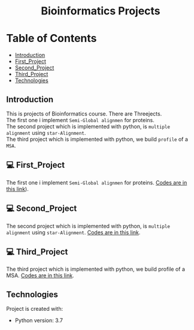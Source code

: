 # <p align="center">Bioinformatics Projects</p>

# Table of Contents
- [Introduction](https://github.com/mohammadtavakoli78/Bioinformatics#introduction)
- [First_Project](https://github.com/mohammadtavakoli78/Bioinformatics#-First_Project)
- [Second_Project](https://github.com/mohammadtavakoli78/Bioinformatics#-Second_Project)
- [Third_Project](https://github.com/mohammadtavakoli78/Bioinformatics#-Third_Project)
- [Technologies](https://github.com/mohammadtavakoli78/Bioinformatics#technologies)

## Introduction
This is projects of Bioinformatics course. There are Threejects.<br>
The first one i implement ```Semi-Global alignmen``` for proteins.<br>
The second project which is implemented with python, is ```multiple alignment``` using ```star-Alignment```.<br>
The third project which is implemented with python, we build ```profile``` of a ```MSA```.<br>

## 💻 First_Project
The first one i implement ```Semi-Global alignmen``` for proteins. [Codes are in this link](https://github.com/mohammadtavakoli78/Bioinformatics/tree/master/Project%201)).

## 💻 Second_Project
The second project which is implemented with python, is ```multiple alignment``` using ```star-Alignment```. [Codes are in this link](https://github.com/mohammadtavakoli78/Bioinformatics/tree/master/Project%202).

## 💻 Third_Project
The third project which is implemented with python, we build profile of a MSA. [Codes are in this link](https://github.com/mohammadtavakoli78/Bioinformatics/tree/master/Project%203).

## Technologies
Project is created with:
* Python version: 3.7

